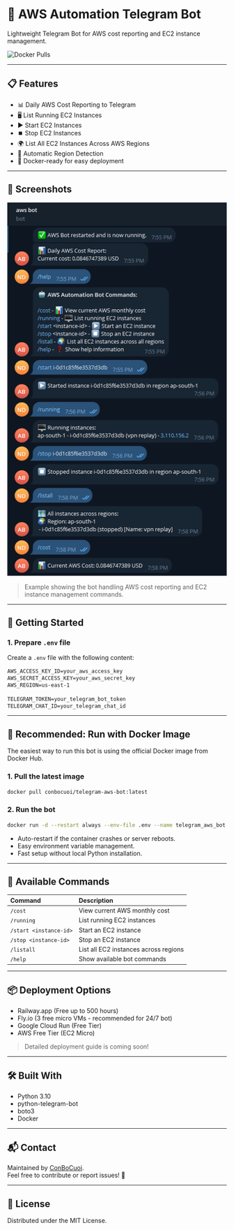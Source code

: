 
# 🤖 AWS Automation Telegram Bot

Lightweight Telegram Bot for AWS cost reporting and EC2 instance management.

![Docker Pulls](https://img.shields.io/docker/pulls/conbocuoi/telegram-aws-bot)

---

## 📋 Features

- 📊 Daily AWS Cost Reporting to Telegram
- 🖥️ List Running EC2 Instances
- ▶️ Start EC2 Instances
- ⏹️ Stop EC2 Instances
- 🌍 List All EC2 Instances Across AWS Regions
- 🔄 Automatic Region Detection
- 🚀 Docker-ready for easy deployment

---

## 📸 Screenshots

![Bot Demo](assets/demo.png)

> Example showing the bot handling AWS cost reporting and EC2 instance management commands.

---

## 🚀 Getting Started

### 1. Prepare `.env` file

Create a `.env` file with the following content:

```env
AWS_ACCESS_KEY_ID=your_aws_access_key
AWS_SECRET_ACCESS_KEY=your_aws_secret_key
AWS_REGION=us-east-1

TELEGRAM_TOKEN=your_telegram_bot_token
TELEGRAM_CHAT_ID=your_telegram_chat_id
```

---

## 🐳 Recommended: Run with Docker Image

The easiest way to run this bot is using the official Docker image from Docker Hub.

### 1. Pull the latest image

```bash
docker pull conbocuoi/telegram-aws-bot:latest
```

### 2. Run the bot

```bash
docker run -d --restart always --env-file .env --name telegram_aws_bot conbocuoi/telegram-aws-bot:latest
```

- Auto-restart if the container crashes or server reboots.
- Easy environment variable management.
- Fast setup without local Python installation.

---

## 📖 Available Commands

| Command | Description |
|:---|:---|
| `/cost` | View current AWS monthly cost |
| `/running` | List running EC2 instances |
| `/start <instance-id>` | Start an EC2 instance |
| `/stop <instance-id>` | Stop an EC2 instance |
| `/listall` | List all EC2 instances across regions |
| `/help` | Show available bot commands |

---

## 📦 Deployment Options

- Railway.app (Free up to 500 hours)
- Fly.io (3 free micro VMs - recommended for 24/7 bot)
- Google Cloud Run (Free Tier)
- AWS Free Tier (EC2 Micro)

> Detailed deployment guide is coming soon!

---

## 🛠 Built With

- Python 3.10
- python-telegram-bot
- boto3
- Docker

---

## 📬 Contact

Maintained by [ConBoCuoi](https://hub.docker.com/u/conbocuoi).  
Feel free to contribute or report issues! 🚀

---

## 📄 License

Distributed under the MIT License.